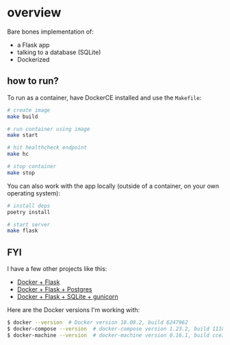 # overview

Bare bones implementation of:

* a Flask app
* talking to a database (SQLite)
* Dockerized

## how to run?

To run as a container, have DockerCE installed and use the `Makefile`:

```sh
# create image
make build

# run container using image
make start

# hit healthcheck endpoint
make hc

# stop container
make stop
```

You can also work with the app locally (outside of a container, on your own operating system):

```sh
# install deps
poetry install

# start server
make flask
```

## FYI

I have a few other projects like this:

* [Docker + Flask](https://github.com/zachvalenta/docker-flask)
* [Docker + Flask + Postgres](https://github.com/zachvalenta/docker-flask-postgres)
* [Docker + Flask + SQLite + gunicorn](https://github.com/zachvalenta/docker-flask-sqlite-gunicorn)

Here are the Docker versions I'm working with:

```sh
$ docker --version  # Docker version 18.09.2, build 6247962
$ docker-compose --version  # docker-compose version 1.23.2, build 1110ad01
$ docker-machine --version  # docker-machine version 0.16.1, build cce350d7
```
